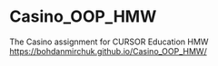# Casino_OOP_HMW
The Casino assignment for CURSOR Education HMW
https://bohdanmirchuk.github.io/Casino_OOP_HMW/
